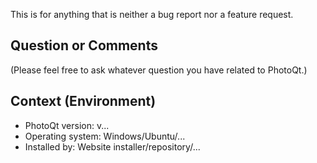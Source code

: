 This is for anything that is neither a bug report nor a feature request.

## Question or Comments

(Please feel free to ask whatever question you have related to PhotoQt.)

## Context (Environment)

- PhotoQt version: v...
- Operating system: Windows/Ubuntu/...
- Installed by: Website installer/repository/...

